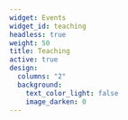 ```yaml
---
widget: Events
widget_id: teaching
headless: true
weight: 50
title: Teaching
active: true
design:
  columns: "2"
  background:
    text_color_light: false
    image_darken: 0
---
```

